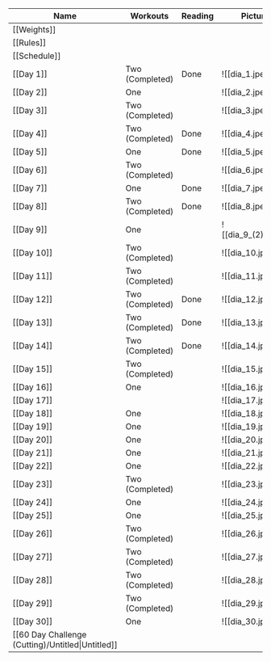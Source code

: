 | Name                                              | Workouts        | Reading | Picture             | Weight |
| ------------------------------------------------- | --------------- | ------- | ------------------- | ------ |
| [[Weights]]                                       |                 |         |                     |        |
| [[Rules]]                                         |                 |         |                     |        |
| [[Schedule]]                                      |                 |         |                     |        |
| [[Day 1]]                                         | Two (Completed) | Done    | ![[dia_1.jpeg]]     | 72.5   |
| [[Day 2]]                                         | One             |         | ![[dia_2.jpeg]]     | 72.5   |
| [[Day 3]]                                         | Two (Completed) |         | ![[dia_3.jpeg]]     |        |
| [[Day 4]]                                         | Two (Completed) | Done    | ![[dia_4.jpeg]]     | 72.4   |
| [[Day 5]]                                         | One             | Done    | ![[dia_5.jpeg]]     | 73     |
| [[Day 6]]                                         | Two (Completed) |         | ![[dia_6.jpeg]]     | 73.1   |
| [[Day 7]]                                         | One             | Done    | ![[dia_7.jpeg]]     |        |
| [[Day 8]]                                         | Two (Completed) | Done    | ![[dia_8.jpeg]]     |        |
| [[Day 9]]                                         | One             |         | ![[dia_9_(2).jpeg]] | 73     |
| [[Day 10]]                                        | Two (Completed) |         | ![[dia_10.jpeg]]    |        |
| [[Day 11]]                                        | Two (Completed) |         | ![[dia_11.jpeg]]    |        |
| [[Day 12]]                                        | Two (Completed) | Done    | ![[dia_12.jpeg]]    | 72.5   |
| [[Day 13]]                                        | Two (Completed) | Done    | ![[dia_13.jpeg]]    |        |
| [[Day 14]]                                        | Two (Completed) | Done    | ![[dia_14.jpeg]]    |        |
| [[Day 15]]                                        | Two (Completed) |         | ![[dia_15.jpeg]]    |        |
| [[Day 16]]                                        | One             |         | ![[dia_16.jpeg]]    |        |
| [[Day 17]]                                        |                 |         | ![[dia_17.jpeg]]    |        |
| [[Day 18]]                                        | One             |         | ![[dia_18.jpeg]]    |        |
| [[Day 19]]                                        | One             |         | ![[dia_19.jpeg]]    |        |
| [[Day 20]]                                        | One             |         | ![[dia_20.jpeg]]    |        |
| [[Day 21]]                                        | One             |         | ![[dia_21.jpeg]]    |        |
| [[Day 22]]                                        | One             |         | ![[dia_22.jpeg]]    |        |
| [[Day 23]]                                        | Two (Completed) |         | ![[dia_23.jpeg]]    |        |
| [[Day 24]]                                        | One             |         | ![[dia_24.jpeg]]    |        |
| [[Day 25]]                                        | One             |         | ![[dia_25.jpeg]]    |        |
| [[Day 26]]                                        | Two (Completed) |         | ![[dia_26.jpeg]]    |        |
| [[Day 27]]                                        | Two (Completed) |         | ![[dia_27.jpeg]]    |        |
| [[Day 28]]                                        | Two (Completed) |         | ![[dia_28.jpeg]]    |        |
| [[Day 29]]                                        | Two (Completed) |         | ![[dia_29.jpeg]]    |        |
| [[Day 30]]                                        | One             |         | ![[dia_30.jpeg]]    |        |
| [[60 Day Challenge (Cutting)/Untitled\|Untitled]] |                 |         |                     |        |